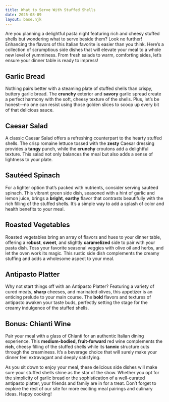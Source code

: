 ```yaml
---
title: What to Serve With Stuffed Shells
date: 2025-08-09
layout: base.njk
---
```


Are you planning a delightful pasta night featuring rich and cheesy stuffed shells but wondering what to serve beside them? Look no further! Enhancing the flavors of this Italian favorite is easier than you think. Here’s a collection of scrumptious side dishes that will elevate your meal to a whole new level of yumminess. From fresh salads to warm, comforting sides, let’s ensure your dinner table is ready to impress!

## **Garlic Bread**
Nothing pairs better with a steaming plate of stuffed shells than crispy, buttery garlic bread. The **crunchy** exterior and **savory** garlic spread create a perfect harmony with the soft, cheesy texture of the shells. Plus, let’s be honest—no one can resist using those golden slices to scoop up every bit of that delicious sauce.

## **Caesar Salad**
A classic Caesar Salad offers a refreshing counterpart to the hearty stuffed shells. The crisp romaine lettuce tossed with the **zesty** Caesar dressing provides a **tangy** punch, while the **crunchy** croutons add a delightful texture. This salad not only balances the meal but also adds a sense of lightness to your plate.

## **Sautéed Spinach**
For a lighter option that’s packed with nutrients, consider serving sautéed spinach. This vibrant green side dish, seasoned with a hint of garlic and lemon juice, brings a **bright**, **earthy** flavor that contrasts beautifully with the rich filling of the stuffed shells. It’s a simple way to add a splash of color and health benefits to your meal.

## **Roasted Vegetables**
Roasted vegetables bring an array of flavors and hues to your dinner table, offering a **robust**, **sweet**, and slightly **caramelized** side to pair with your pasta dish. Toss your favorite seasonal veggies with olive oil and herbs, and let the oven work its magic. This rustic side dish complements the creamy stuffing and adds a wholesome aspect to your meal.

## **Antipasto Platter**
Why not start things off with an Antipasto Platter? Featuring a variety of cured meats, **sharp** cheeses, and marinated olives, this appetizer is an enticing prelude to your main course. The **bold** flavors and textures of antipasto awaken your taste buds, perfectly setting the stage for the creamy indulgence of the stuffed shells.

## **Bonus: Chianti Wine**
Pair your meal with a glass of Chianti for an authentic Italian dining experience. This **medium-bodied, fruit-forward** red wine complements the **rich**, cheesy filling of the stuffed shells while its **tannic** structure cuts through the creaminess. It’s a beverage choice that will surely make your dinner feel extravagant and deeply satisfying.

As you sit down to enjoy your meal, these delicious side dishes will make sure your stuffed shells shine as the star of the show. Whether you opt for the simplicity of garlic bread or the sophistication of a well-curated antipasto platter, your friends and family are in for a treat. Don’t forget to explore the rest of our site for more exciting meal pairings and culinary ideas. Happy cooking!